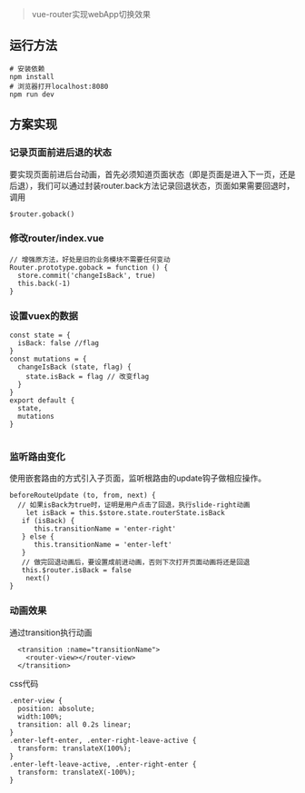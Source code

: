 > vue-router实现webApp切换效果

## 运行方法

``` 
# 安装依赖
npm install
# 浏览器打开localhost:8080
npm run dev

```

## 方案实现
### 记录页面前进后退的状态
要实现页面前进后台动画，首先必须知道页面状态（即是页面是进入下一页，还是后退），我们可以通过封装router.back方法记录回退状态，页面如果需要回退时，调用
```
$router.goback()
```

### 修改router/index.vue
```
// 增强原方法，好处是旧的业务模块不需要任何变动
Router.prototype.goback = function () {
  store.commit('changeIsBack', true)
  this.back(-1)
}

```

### 设置vuex的数据
```
const state = {
  isBack: false //flag
}
const mutations = {
  changeIsBack (state, flag) {
    state.isBack = flag // 改变flag
  }
}
export default {
  state,
  mutations
}


```
### 监听路由变化
使用嵌套路由的方式引入子页面，监听根路由的update钩子做相应操作。
```
beforeRouteUpdate (to, from, next) {
  // 如果isBack为true时，证明是用户点击了回退，执行slide-right动画
    let isBack = this.$store.state.routerState.isBack
   if (isBack) {
      this.transitionName = 'enter-right'
   } else {
      this.transitionName = 'enter-left'
   }
   // 做完回退动画后，要设置成前进动画，否则下次打开页面动画将还是回退
   this.$router.isBack = false
    next()
}
```
### 动画效果
通过transition执行动画
```
  <transition :name="transitionName">
    <router-view></router-view>
  </transition>
```
css代码
```
.enter-view {
  position: absolute;
  width:100%;
  transition: all 0.2s linear;
}
.enter-left-enter, .enter-right-leave-active {
  transform: translateX(100%);
}
.enter-left-leave-active, .enter-right-enter {
  transform: translateX(-100%);
}
```
